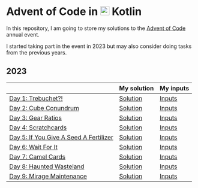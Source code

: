 # Advent of Code in <img src="https://cdn.jsdelivr.net/gh/devicons/devicon/icons/kotlin/kotlin-original.svg" height=24 /> Kotlin

In this repository, I am going to store my solutions to the [Advent of Code](https://adventofcode.com/) annual event.

I started taking part in the event in 2023 but may also consider doing tasks from the previous years.

## 2023
|                                                                               | My solution                            | My inputs                                       |
|-------------------------------------------------------------------------------|----------------------------------------|-------------------------------------------------|
| [Day 1: Trebuchet?!](https://adventofcode.com/2023/day/1)                     | [Solution](/adventofcode2023/Day01.kt) | [Inputs](/resources/adventofcode2023/Day01.txt) |
| [Day 2: Cube Conundrum](https://adventofcode.com/2023/day/2)                  | [Solution](/adventofcode2023/Day02.kt) | [Inputs](/resources/adventofcode2023/Day02.txt) |
| [Day 3: Gear Ratios](https://adventofcode.com/2023/day/3)                     | [Solution](/adventofcode2023/Day03.kt) | [Inputs](/resources/adventofcode2023/Day03.txt) |
| [Day 4: Scratchcards](https://adventofcode.com/2023/day/4)                    | [Solution](/adventofcode2023/Day04.kt) | [Inputs](/resources/adventofcode2023/Day04.txt) |
| [Day 5: If You Give A Seed A Fertilizer](https://adventofcode.com/2023/day/5) | [Solution](/adventofcode2023/Day05.kt) | [Inputs](/resources/adventofcode2023/Day05.txt) |
| [Day 6: Wait For It](https://adventofcode.com/2023/day/6)                     | [Solution](/adventofcode2023/Day06.kt) | [Inputs](/resources/adventofcode2023/Day06.txt) |
| [Day 7: Camel Cards](https://adventofcode.com/2023/day/7)                     | [Solution](/adventofcode2023/Day07.kt) | [Inputs](/resources/adventofcode2023/Day07.txt) |
| [Day 8: Haunted Wasteland](https://adventofcode.com/2023/day/8)               | [Solution](/adventofcode2023/Day08.kt) | [Inputs](/resources/adventofcode2023/Day08.txt) |
| [Day 9: Mirage Maintenance](https://adventofcode.com/2023/day/9)              | [Solution](/adventofcode2023/Day09.kt) | [Inputs](/resources/adventofcode2023/Day09.txt) |
